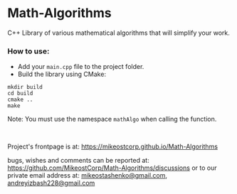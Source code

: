 # Math-Algorithms

C++ Library of various mathematical algorithms that will simplify your work. 

### How to use:
- Add your ```main.cpp``` file to the project folder.
- Build the library using CMake:

```
mkdir build
cd build
cmake ..
make
```

Note: You must use the namespace ```mathAlgo``` when calling the function.

</br>

Project's frontpage is at: https://mikeostcorp.github.io/Math-Algorithms

bugs, wishes and comments can be reported at: https://github.com/MikeostCorp/Math-Algorithms/discussions or
to our private email address at: mikeostashenko@gmail.com, andreyizbash228@gmail.com
